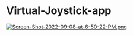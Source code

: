 # Virtual-Joystick-app
[![Screen-Shot-2022-09-08-at-6-50-22-PM.png](https://i.postimg.cc/sx4X2Jy8/Screen-Shot-2022-09-08-at-6-50-22-PM.png)](https://postimg.cc/CndYPkRH)
